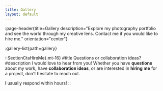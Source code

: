 ```yaml
---
title: Gallery
layout: default
---
```


:page-header{title=Gallery description="Explore my photography portfolio and see the world through my creative lens. Contact me if you would like to hire me." orientation="center"}

:gallery-list{path=gallery}

::SectionCtaHireMe{.mt-16}
#title
Questions or collaboration ideas?
#description
I would love to hear from you! Whether you have __questions__ about my work, have __collaboration ideas__, or are interested in __hiring me__ for a project, don't hesitate to reach out.

I usually respond within hours!
::